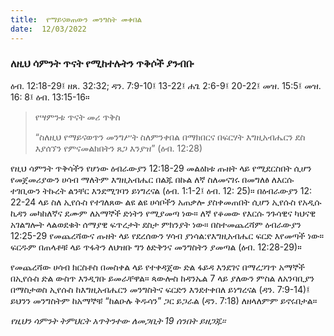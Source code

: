 ```yaml
---
title:  የማይናወጠውን መንግስት መቀበል
date:  12/03/2022
---
```


### ለዚህ ሳምንት ጥናት የሚከተሉትን ጥቅሶች ያንብቡ
ዕብ. 12:18-29፤ ዘጸ. 32:32; ዳን. 7:9-10፤ 13-22፤ ሐጌ 2:6-9፤ 20-22፤ መዝ. 15:5፤ መዝ. 16: 8፤ ዕብ. 13:15-16።

> <p>የሣምንቱ ጥናት መሪ ጥቅስ</p>
> “ስለዚህ የማይናወጥን መንግሥት ስለምንቀበል በማክበርና በፍርሃት እግዚአብሔርን ደስ እያሰኘን የምናመልክበትን ጸጋ እንያዝ” (ዕብ. 12:28)

የዚህ ሳምንት ጥቅሳችን የሆነው ዕብራውያን 12:18-29 መልዕክቱ ጡዘት ላይ የሚደርስበት ሲሆን የመጀመሪያውን ሀሳብ ማለትም እግዚአብሔር በልጁ በኩል ለኛ ስለመናገሩ በመግለፅ ለእርሱ ተገቢውን ትኩረት ልንቸር እንደሚገባን ይነግረናል (ዕብ. 1:1-2፤ ዕብ. 12: 25)። በዕብራውያን 12: 22-24 ላይ ስለ ኢየሱስ የተገለጸው ልዩ ልዩ ሀሳቦችን አጠቃሎ ያስቀመጠበት ሲሆን ኢየሱስ የአዲሱ ኪዳን መካከለኛና ደሙም ለአማኞች ድነትን የሚያመጣ ነው። ለኛ የቆመው የእርሱ ንጉሳዊና ካህናዊ አገልግሎት ላልወደቁት ሰማያዊ ፍጥረታት ደስታ ምክንያት ነው። በስተመጨረሻም ዕብራውያን 12:25-29 የመጨረሻውና ጡዘት ላይ የደረሰውን ሃሳብ ያነሳል:የእግዚአብሔር ፍርድ እየመጣች ነው። ፍርዱም በጠላቶቹ ላይ ጥፋትን ለህዝቡ ግን ፅድቅንና መንግስትን ያመጣል (ዕብ. 12:28-29)።

የመጨረሻው ሀሳብ ክርስቶስ በመስቀል ላይ የተቀዳጀው ድል ፋይዳ እንደገና በማረጋገጥ አማኞች በኢየሱስ ድል ውስጥ እንዲገቡ ይመራቸዋል። ጳውሎስ ከዳንኤል 7 ላይ ያለውን ምስል ለአንባቢያን በማስታወስ ኢየሱስ ከእግዚአብሔርን መንግስትና ፍርድን እንደተቀበለ ይነግረናል (ዳን. 7:9-14)፤ ይህንን መንግስትም ከአማኞቹ “ከልዑሉ ቅዱሳን” ጋር ይጋራል (ዳን. 7:18) ለዘላለምም ይኖሩበታል።

_የዚህን ሳምንት ትምህርት አጥትንተው ለመጋቢት 19 ሰንበት ይዘጋጁ።_
